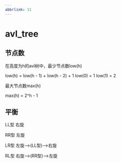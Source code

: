 ```yaml
---
abbrlink: 11
---
```

# avl_tree



## 节点数

在高度为h的avl树中，最少节点数low(h)

low(h) = low(h - 1) + low(h - 2) + 1	low(0) = 1 low(1) = 2

最大节点数max(h)

max(h) = 2^h - 1



## 平衡

LL型 右旋

RR型 左旋

LR型 左旋-->(LL型)-->右旋

RL型 右旋-->(RR型)-->左旋

